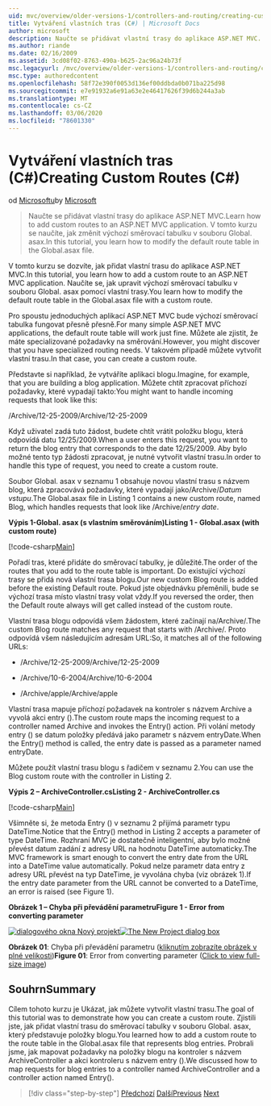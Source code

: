 ```yaml
---
uid: mvc/overview/older-versions-1/controllers-and-routing/creating-custom-routes-cs
title: Vytváření vlastních tras (C#) | Microsoft Docs
author: microsoft
description: Naučte se přidávat vlastní trasy do aplikace ASP.NET MVC. V tomto kurzu se naučíte, jak změnit výchozí směrovací tabulku v souboru Global. asax.
ms.author: riande
ms.date: 02/16/2009
ms.assetid: 3cd08f02-8763-490a-b625-2ac96a24b73f
msc.legacyurl: /mvc/overview/older-versions-1/controllers-and-routing/creating-custom-routes-cs
msc.type: authoredcontent
ms.openlocfilehash: 58f72e390f0053d136ef00ddbda0b071ba225d98
ms.sourcegitcommit: e7e91932a6e91a63e2e46417626f39d6b244a3ab
ms.translationtype: MT
ms.contentlocale: cs-CZ
ms.lasthandoff: 03/06/2020
ms.locfileid: "78601330"
---
```

# <a name="creating-custom-routes-c"></a><span data-ttu-id="b96fa-104">Vytváření vlastních tras (C#)</span><span class="sxs-lookup"><span data-stu-id="b96fa-104">Creating Custom Routes (C#)</span></span>

<span data-ttu-id="b96fa-105">od [Microsoftu](https://github.com/microsoft)</span><span class="sxs-lookup"><span data-stu-id="b96fa-105">by [Microsoft](https://github.com/microsoft)</span></span>

> <span data-ttu-id="b96fa-106">Naučte se přidávat vlastní trasy do aplikace ASP.NET MVC.</span><span class="sxs-lookup"><span data-stu-id="b96fa-106">Learn how to add custom routes to an ASP.NET MVC application.</span></span> <span data-ttu-id="b96fa-107">V tomto kurzu se naučíte, jak změnit výchozí směrovací tabulku v souboru Global. asax.</span><span class="sxs-lookup"><span data-stu-id="b96fa-107">In this tutorial, you learn how to modify the default route table in the Global.asax file.</span></span>

<span data-ttu-id="b96fa-108">V tomto kurzu se dozvíte, jak přidat vlastní trasu do aplikace ASP.NET MVC.</span><span class="sxs-lookup"><span data-stu-id="b96fa-108">In this tutorial, you learn how to add a custom route to an ASP.NET MVC application.</span></span> <span data-ttu-id="b96fa-109">Naučíte se, jak upravit výchozí směrovací tabulku v souboru Global. asax pomocí vlastní trasy.</span><span class="sxs-lookup"><span data-stu-id="b96fa-109">You learn how to modify the default route table in the Global.asax file with a custom route.</span></span>

<span data-ttu-id="b96fa-110">Pro spoustu jednoduchých aplikací ASP.NET MVC bude výchozí směrovací tabulka fungovat přesně přesně.</span><span class="sxs-lookup"><span data-stu-id="b96fa-110">For many simple ASP.NET MVC applications, the default route table will work just fine.</span></span> <span data-ttu-id="b96fa-111">Můžete ale zjistit, že máte specializované požadavky na směrování.</span><span class="sxs-lookup"><span data-stu-id="b96fa-111">However, you might discover that you have specialized routing needs.</span></span> <span data-ttu-id="b96fa-112">V takovém případě můžete vytvořit vlastní trasu.</span><span class="sxs-lookup"><span data-stu-id="b96fa-112">In that case, you can create a custom route.</span></span>

<span data-ttu-id="b96fa-113">Představte si například, že vytváříte aplikaci blogu.</span><span class="sxs-lookup"><span data-stu-id="b96fa-113">Imagine, for example, that you are building a blog application.</span></span> <span data-ttu-id="b96fa-114">Můžete chtít zpracovat příchozí požadavky, které vypadají takto:</span><span class="sxs-lookup"><span data-stu-id="b96fa-114">You might want to handle incoming requests that look like this:</span></span>

<span data-ttu-id="b96fa-115">/Archive/12-25-2009</span><span class="sxs-lookup"><span data-stu-id="b96fa-115">/Archive/12-25-2009</span></span>

<span data-ttu-id="b96fa-116">Když uživatel zadá tuto žádost, budete chtít vrátit položku blogu, která odpovídá datu 12/25/2009.</span><span class="sxs-lookup"><span data-stu-id="b96fa-116">When a user enters this request, you want to return the blog entry that corresponds to the date 12/25/2009.</span></span> <span data-ttu-id="b96fa-117">Aby bylo možné tento typ žádosti zpracovat, je nutné vytvořit vlastní trasu.</span><span class="sxs-lookup"><span data-stu-id="b96fa-117">In order to handle this type of request, you need to create a custom route.</span></span>

<span data-ttu-id="b96fa-118">Soubor Global. asax v seznamu 1 obsahuje novou vlastní trasu s názvem blog, která zpracovává požadavky, které vypadají jako/Archive/*Datum vstupu*.</span><span class="sxs-lookup"><span data-stu-id="b96fa-118">The Global.asax file in Listing 1 contains a new custom route, named Blog, which handles requests that look like /Archive/*entry date*.</span></span>

<span data-ttu-id="b96fa-119">**Výpis 1-Global. asax (s vlastním směrováním)**</span><span class="sxs-lookup"><span data-stu-id="b96fa-119">**Listing 1 - Global.asax (with custom route)**</span></span>

[!code-csharp[Main](creating-custom-routes-cs/samples/sample1.cs)]

<span data-ttu-id="b96fa-120">Pořadí tras, které přidáte do směrovací tabulky, je důležité.</span><span class="sxs-lookup"><span data-stu-id="b96fa-120">The order of the routes that you add to the route table is important.</span></span> <span data-ttu-id="b96fa-121">Do existující výchozí trasy se přidá nová vlastní trasa blogu.</span><span class="sxs-lookup"><span data-stu-id="b96fa-121">Our new custom Blog route is added before the existing Default route.</span></span> <span data-ttu-id="b96fa-122">Pokud jste objednávku přeměnili, bude se výchozí trasa místo vlastní trasy volat vždy.</span><span class="sxs-lookup"><span data-stu-id="b96fa-122">If you reversed the order, then the Default route always will get called instead of the custom route.</span></span>

<span data-ttu-id="b96fa-123">Vlastní trasa blogu odpovídá všem žádostem, které začínají na/Archive/.</span><span class="sxs-lookup"><span data-stu-id="b96fa-123">The custom Blog route matches any request that starts with /Archive/.</span></span> <span data-ttu-id="b96fa-124">Proto odpovídá všem následujícím adresám URL:</span><span class="sxs-lookup"><span data-stu-id="b96fa-124">So, it matches all of the following URLs:</span></span>

- <span data-ttu-id="b96fa-125">/Archive/12-25-2009</span><span class="sxs-lookup"><span data-stu-id="b96fa-125">/Archive/12-25-2009</span></span>

- <span data-ttu-id="b96fa-126">/Archive/10-6-2004</span><span class="sxs-lookup"><span data-stu-id="b96fa-126">/Archive/10-6-2004</span></span>

- <span data-ttu-id="b96fa-127">/Archive/apple</span><span class="sxs-lookup"><span data-stu-id="b96fa-127">/Archive/apple</span></span>

<span data-ttu-id="b96fa-128">Vlastní trasa mapuje příchozí požadavek na kontroler s názvem Archive a vyvolá akci entry ().</span><span class="sxs-lookup"><span data-stu-id="b96fa-128">The custom route maps the incoming request to a controller named Archive and invokes the Entry() action.</span></span> <span data-ttu-id="b96fa-129">Při volání metody entry () se datum položky předává jako parametr s názvem entryDate.</span><span class="sxs-lookup"><span data-stu-id="b96fa-129">When the Entry() method is called, the entry date is passed as a parameter named entryDate.</span></span>

<span data-ttu-id="b96fa-130">Můžete použít vlastní trasu blogu s řadičem v seznamu 2.</span><span class="sxs-lookup"><span data-stu-id="b96fa-130">You can use the Blog custom route with the controller in Listing 2.</span></span>

<span data-ttu-id="b96fa-131">**Výpis 2 – ArchiveController.cs**</span><span class="sxs-lookup"><span data-stu-id="b96fa-131">**Listing 2 - ArchiveController.cs**</span></span>

[!code-csharp[Main](creating-custom-routes-cs/samples/sample2.cs)]

<span data-ttu-id="b96fa-132">Všimněte si, že metoda Entry () v seznamu 2 přijímá parametr typu DateTime.</span><span class="sxs-lookup"><span data-stu-id="b96fa-132">Notice that the Entry() method in Listing 2 accepts a parameter of type DateTime.</span></span> <span data-ttu-id="b96fa-133">Rozhraní MVC je dostatečně inteligentní, aby bylo možné převést datum zadání z adresy URL na hodnotu DateTime automaticky.</span><span class="sxs-lookup"><span data-stu-id="b96fa-133">The MVC framework is smart enough to convert the entry date from the URL into a DateTime value automatically.</span></span> <span data-ttu-id="b96fa-134">Pokud nelze parametr data entry z adresy URL převést na typ DateTime, je vyvolána chyba (viz obrázek 1).</span><span class="sxs-lookup"><span data-stu-id="b96fa-134">If the entry date parameter from the URL cannot be converted to a DateTime, an error is raised (see Figure 1).</span></span>

<span data-ttu-id="b96fa-135">**Obrázek 1 – Chyba při převádění parametru**</span><span class="sxs-lookup"><span data-stu-id="b96fa-135">**Figure 1 - Error from converting parameter**</span></span>

<span data-ttu-id="b96fa-136">[![dialogového okna Nový projekt](creating-custom-routes-cs/_static/image1.jpg)](creating-custom-routes-cs/_static/image1.png)</span><span class="sxs-lookup"><span data-stu-id="b96fa-136">[![The New Project dialog box](creating-custom-routes-cs/_static/image1.jpg)](creating-custom-routes-cs/_static/image1.png)</span></span>

<span data-ttu-id="b96fa-137">**Obrázek 01**: Chyba při převádění parametru ([kliknutím zobrazíte obrázek v plné velikosti](creating-custom-routes-cs/_static/image2.png))</span><span class="sxs-lookup"><span data-stu-id="b96fa-137">**Figure 01**: Error from converting parameter ([Click to view full-size image](creating-custom-routes-cs/_static/image2.png))</span></span>

## <a name="summary"></a><span data-ttu-id="b96fa-138">Souhrn</span><span class="sxs-lookup"><span data-stu-id="b96fa-138">Summary</span></span>

<span data-ttu-id="b96fa-139">Cílem tohoto kurzu je Ukázat, jak můžete vytvořit vlastní trasu.</span><span class="sxs-lookup"><span data-stu-id="b96fa-139">The goal of this tutorial was to demonstrate how you can create a custom route.</span></span> <span data-ttu-id="b96fa-140">Zjistili jste, jak přidat vlastní trasu do směrovací tabulky v souboru Global. asax, který představuje položky blogu.</span><span class="sxs-lookup"><span data-stu-id="b96fa-140">You learned how to add a custom route to the route table in the Global.asax file that represents blog entries.</span></span> <span data-ttu-id="b96fa-141">Probrali jsme, jak mapovat požadavky na položky blogu na kontroler s názvem ArchiveController a akci kontroleru s názvem entry ().</span><span class="sxs-lookup"><span data-stu-id="b96fa-141">We discussed how to map requests for blog entries to a controller named ArchiveController and a controller action named Entry().</span></span>

> [!div class="step-by-step"]
> <span data-ttu-id="b96fa-142">[Předchozí](aspnet-mvc-controllers-overview-cs.md)
> [Další](creating-a-route-constraint-cs.md)</span><span class="sxs-lookup"><span data-stu-id="b96fa-142">[Previous](aspnet-mvc-controllers-overview-cs.md)
[Next](creating-a-route-constraint-cs.md)</span></span>
